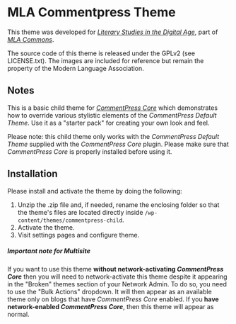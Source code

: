 MLA Commentpress Theme
======================

This theme was developed for [_Literary Studies in the Digital Age_][1], 
part of [_MLA Commons_][2].

The source code of this theme is released under the GPLv2 (see LICENSE.txt). 
The images are included for reference but remain the property of the Modern 
Language Association.

## Notes ##

This is a basic child theme for [*CommentPress Core*](https://github.com/IFBook/commentpress-core) which demonstrates how to override various stylistic elements of the *CommentPress Default Theme*. Use it as a "starter pack" for creating your own look and feel.

Please note: this child theme only works with the *CommentPress Default Theme* supplied with the *CommentPress Core* plugin. Please make sure that *CommentPress Core* is properly installed before using it.

## Installation ##

Please install and activate the theme by doing the following:

1. Unzip the .zip file and, if needed, rename the enclosing folder so that the theme's files are located directly inside `/wp-content/themes/commentpress-child`.
2. Activate the theme.
3. Visit settings pages and configure theme.

##### Important note for Multisite #####

If you want to use this theme **without network-activating *CommentPress Core*** then you will need to network-activate this theme despite it appearing in the "Broken" themes section of your Network Admin. To do so, you need to use the "Bulk Actions" dropdown. It will then appear as an available theme only on blogs that have *CommentPress Core* enabled. If you **have network-enabled *CommentPress Core***, then this theme will appear as normal.

[1]: http://dlsanthology.commons.mla.org
[2]: http://commons.mla.org
